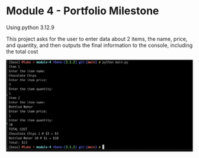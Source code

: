 # Module 4 - Portfolio Milestone

Using python 3.12.9

This project asks for the user to enter data about 2 items, the name, price, and quantity, and then outputs the final information to the console, including the total cost

![alt text](module_4_assignment.png)